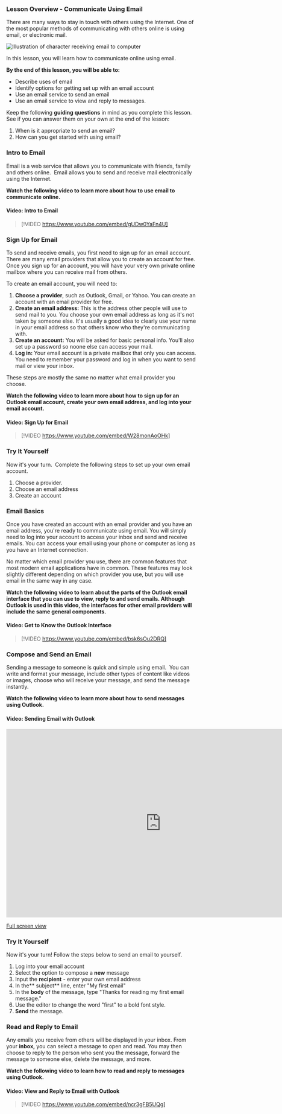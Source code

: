 ### Lesson Overview - Communicate Using Email

There are many ways to stay in touch with others using the Internet. One of the most popular methods of communicating with others online is using email, or electronic mail.

![Illustration of character receiving email to computer](../..\Linked_Image_Files\Email_Illustration.png)

In this lesson, you will learn how to communicate online using email.

**By the end of this lesson, you will be able to:**

*   Describe uses of email
*   Identify options for getting set up with an email account
*   Use an email service to send an email
*   Use an email service to view and reply to messages.

Keep the following **guiding questions** in mind as you complete this lesson. See if you can answer them on your own at the end of the lesson:

1.  When is it appropriate to send an email?
2.  How can you get started with using email?

### Intro to Email

Email is a web service that allows you to communicate with friends, family and others online.  Email allows you to send and receive mail electronically using the Internet.

**Watch the following video to learn more about how to use email to communicate online.**


#### Video: Intro to Email
> [!VIDEO https://www.youtube.com/embed/gUDw0YaFn4U]

### Sign Up for Email

To send and receive emails, you first need to sign up for an email account. There are many email providers that allow you to create an account for free. Once you sign up for an account, you will have your very own private online mailbox where you can receive mail from others.

To create an email account, you will need to:

1.  **Choose a provider**, such as Outlook, Gmail, or Yahoo. You can create an account with an email provider for free.
2.  **Create an email address:** This is the address other people will use to send mail to you. You choose your own email address as long as it's not taken by someone else. It's usually a good idea to clearly use your name in your email address so that others know who they're communicating with.
3.  **Create an account:** You will be asked for basic personal info. You'll also set up a password so noone else can access your mail.
4.  **Log in:** Your email account is a private mailbox that only you can access. You need to remember your password and log in when you want to send mail or view your inbox.

These steps are mostly the same no matter what email provider you choose.

**Watch the following video to learn more about how to sign up for an Outlook email account, create your own email address, and log into your email account.**


#### Video: Sign Up for Email
> [!VIDEO https://www.youtube.com/embed/W28monAoOHk]

### Try It Yourself

Now it's your turn.  Complete the following steps to set up your own email account.

1.  Choose a provider.
2.  Choose an email address
3.  Create an account

### Email Basics

Once you have created an account with an email provider and you have an email address, you're ready to communicate using email. You will simply need to log into your account to access your inbox and send and receive emails. You can access your email using your phone or computer as long as you have an Internet connection.

No matter which email provider you use, there are common features that most modern email applications have in common. These features may look slightly different depending on which provider you use, but you will use email in the same way in any case.

**Watch the following video to learn about the parts of the Outlook email interface that you can use to view, reply to and send emails. Although Outlook is used in this video, the interfaces for other email providers will include the same general components.**


#### Video: Get to Know the Outlook Interface
> [!VIDEO https://www.youtube.com/embed/bsk6sOu2DRQ]

### Compose and Send an Email

Sending a message to someone is quick and simple using email.  You can write and format your message, include other types of content like videos or images, choose who will receive your message, and send the message instantly.

**Watch the following video to learn more about how to send messages using Outlook.**


#### Video: Sending Email with Outlook

<iframe title="Sending Email with Outlook" src="https://www.microsoft.com/en-us/videoplayer/embed/RWfqjw?pid=ocpVideo0-innerdiv-oneplayer&postJsllMsg=true&maskLevel=20&market=en-us" width="820" height="500" marginwidth="0" marginheight="0" frameborder="0" scrolling="no">
</iframe>

[Full screen view](https://www.microsoft.com/en-us/videoplayer/embed/RWfqjw?pid=ocpVideo0-innerdiv-oneplayer&postJsllMsg=true&maskLevel=20&market=en-us)


### Try It Yourself

Now it's your turn! Follow the steps below to send an email to yourself.

1.  Log into your email account
2.  Select the option to compose a **new** message
3.  Input the **recipient** - enter your own email address
4.  In the** subject** line, enter "My first email"
5.  In the **body** of the message, type "Thanks for reading my first email message."
6.  Use the editor to change the word "first" to a bold font style.
7.  **Send** the message.

### Read and Reply to Email

Any emails you receive from others will be displayed in your inbox. From your **inbox,** you can select a message to open and read. You may then choose to reply to the person who sent you the message, forward the message to someone else, delete the message, and more.

**Watch the following video to learn how to read and reply to messages using Outlook.**


#### Video: View and Reply to Email with Outlook
> [!VIDEO https://www.youtube.com/embed/ncr3gFB5UQg]
